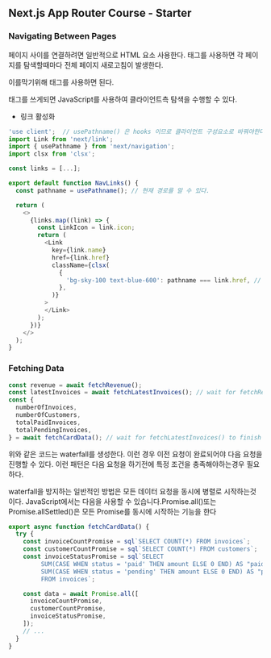 ## Next.js App Router Course - Starter

### Navigating Between Pages

페이지 사이를 연결하려면 일반적으로 <a> HTML 요소 사용한다.
<a> 태그를 사용하면 각 페이지를 탐색할때마다 전체 페이지 새로고침이 발생한다.

이를막기위해 <Link/> 태그를 사용하면 된다.

<Link/> 태그를 쓰게되면 JavaScript를 사용하여 클라이언트측 탐색을 수행할 수 있다.

- 링크 활성화

```javascript
'use client';  // usePathname() 은 hooks 이므로 클라이언트 구성요소로 바꿔야한다.
import Link from 'next/link';
import { usePathname } from 'next/navigation';
import clsx from 'clsx';

const links = [...];

export default function NavLinks() {
  const pathname = usePathname(); // 현재 경로를 알 수 있다.

  return (
    <>
      {links.map((link) => {
        const LinkIcon = link.icon;
        return (
          <Link
            key={link.name}
            href={link.href}
            className={clsx(
              {
                'bg-sky-100 text-blue-600': pathname === link.href, // 조건부로 클래스를 적용할 수 있다.
              },
            )}
          >
          </Link>
        );
      })}
    </>
  );
}
```

### Fetching Data

```javascript
const revenue = await fetchRevenue();
const latestInvoices = await fetchLatestInvoices(); // wait for fetchRevenue() to finish
const {
  numberOfInvoices,
  numberOfCustomers,
  totalPaidInvoices,
  totalPendingInvoices,
} = await fetchCardData(); // wait for fetchLatestInvoices() to finish
```

위와 같은 코드는 waterfall를 생성한다.
이런 경우 이전 요청이 완료되어야 다음 요청을 진행할 수 있다.
이런 패턴은 다음 요청을 하기전에 특정 조건을 충족해야하는경우 필요하다.

waterfall을 방지하는 일반적인 방법은 모든 데이터 요청을 동시에 병렬로 시작하는것이다.
JavaScript에서는 다음을 사용할 수 있습니다.Promise.all()또는Promise.allSettled()은 모든 Promise를 동시에 시작하는 기능을 한다

```javascript
export async function fetchCardData() {
  try {
    const invoiceCountPromise = sql`SELECT COUNT(*) FROM invoices`;
    const customerCountPromise = sql`SELECT COUNT(*) FROM customers`;
    const invoiceStatusPromise = sql`SELECT
         SUM(CASE WHEN status = 'paid' THEN amount ELSE 0 END) AS "paid",
         SUM(CASE WHEN status = 'pending' THEN amount ELSE 0 END) AS "pending"
         FROM invoices`;

    const data = await Promise.all([
      invoiceCountPromise,
      customerCountPromise,
      invoiceStatusPromise,
    ]);
    // ...
  }
}
```
